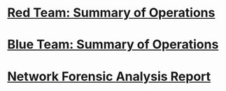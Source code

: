 # [Red Team: Summary of Operations](https://github.com/dsteves28/CyberSecurity-Bootcamp/tree/main/Final%20Project/1.%20Red%20Team%20-Summary%20of%20Operations)

# [Blue Team: Summary of Operations](https://github.com/dsteves28/CyberSecurity-Bootcamp/tree/main/Final%20Project/2.%20Blue%20Team%20-%20Summary%20of%20Operations)

# [Network Forensic Analysis Report](https://github.com/dsteves28/CyberSecurity-Bootcamp/tree/main/Final%20Project/3.%20Network%20Forensic%20Analysis%20Report)

# 